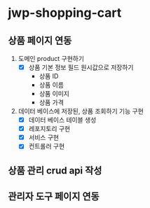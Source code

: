 # jwp-shopping-cart

## 상품 페이지 연동
1. 도메인 product 구현하기
   - [x] 상품 기본 정보 필드 원시값으로 저장하기 
     - 상품 ID
     - 상품 이름
     - 상품 이미지
     - 상품 가격
  
2. 데이터 베이스에 저장된, 상품 조회하기 기능 구현
      - [x] 데이터 베이스 테이블 생성
      - [x] 레포지토리 구현
      - [x] 서비스 구현
      - [x] 컨트롤러 구현

## 상품 관리 crud api 작성


## 관리자 도구 페이지 연동

